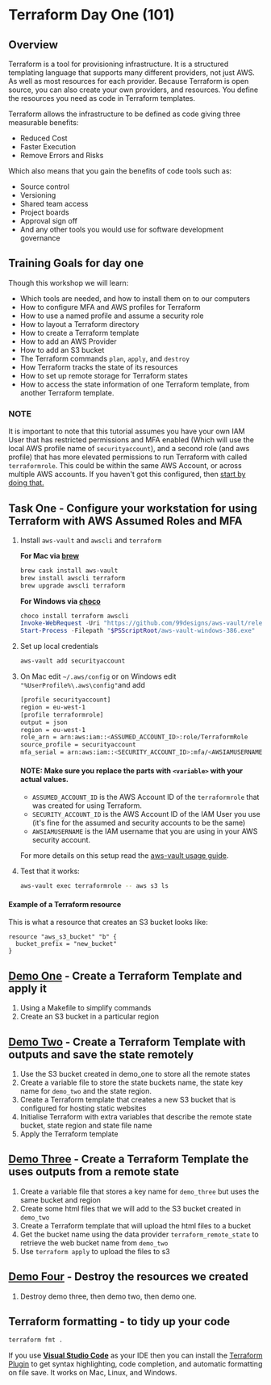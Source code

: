 # Terraform Day One (101)

## Overview
Terraform is a tool for provisioning infrastructure. It is a structured templating language that supports many different providers, not just AWS. As well as most resources for each provider. Because Terraform is open source, you can also create your own providers, and resources.
You define the resources you need as code in Terraform templates.

Terraform allows the infrastructure to be defined as code giving three measurable benefits:
*  Reduced Cost
*  Faster Execution
*  Remove Errors and Risks

Which also means that you gain the benefits of code tools such as:
*  Source control
*  Versioning
*  Shared team access
*  Project boards
*  Approval sign off
*  And any other tools you would use for software development governance

## Training Goals for day one
Though this workshop we will learn:
*  Which tools are needed, and how to install them on to our computers
*  How to configure MFA and AWS profiles for Terraform
*  How to use a named profile and assume a security role
*  How to layout a Terraform directory
*  How to create a Terraform template
*  How to add an AWS Provider
*  How to add an S3 bucket
*  The Terraform commands `plan`, `apply`, and `destroy`
*  How Terraform tracks the state of its resources
*  How to set up remote storage for Terraform states
*  How to access the state information of one Terraform template, from another Terraform template.


### NOTE
It is important to note that this tutorial assumes you have your own IAM User that has 
restricted permissions and MFA enabled (Which will use the local AWS profile name of `securityaccount`),
and a second role (and aws profile) that has more elevated permissions to run Terraform with called `terraformrole`. 
This could be within the same AWS Account, or across multiple AWS accounts.
If you haven't got this configured, then [start by doing that.](https://docs.aws.amazon.com/IAM/latest/UserGuide/tutorial_cross-account-with-roles.html)

## Task One - Configure your workstation for using Terraform with AWS Assumed Roles and MFA
1.  Install `aws-vault` and `awscli` and `terraform`

    **For Mac via [brew](https://brew.sh/)**
    ```bash
    brew cask install aws-vault
    brew install awscli terraform
    brew upgrade awscli terraform
    ```
    **For Windows via [choco](https://chocolatey.org/docs/installation)**
    ```powershell
    choco install terraform awscli
    Invoke-WebRequest -Uri "https://github.com/99designs/aws-vault/releases/download/v4.2.1/aws-vault-windows-386.exe" -OutFile "$PSScriptRoot/aws-vault-windows-386.exe"
    Start-Process -Filepath "$PSScriptRoot/aws-vault-windows-386.exe"
    ``` 

2.  Set up local credentials
    ```bash
    aws-vault add securityaccount
    ```


3.  On Mac edit `~/.aws/config` or on Windows edit `"%UserProfile%\.aws\config"`and add

    ```bash
    [profile securityaccount]
    region = eu-west-1
    [profile terraformrole]
    output = json
    region = eu-west-1
    role_arn = arn:aws:iam::<ASSUMED_ACCOUNT_ID>:role/TerraformRole
    source_profile = securityaccount
    mfa_serial = arn:aws:iam::<SECURITY_ACCOUNT_ID>:mfa/<AWSIAMUSERNAME>
    ```
    #### NOTE: Make sure you replace the parts with `<variable>` with your actual values.
    *  `ASSUMED_ACCOUNT_ID` is the AWS Account ID of the `terraformrole` that was created for using Terraform.
    *  `SECURITY_ACCOUNT_ID` is the AWS Account ID of the IAM User you use (it's fine for the assumed and security accounts to be the same)
    *  `AWSIAMUSERNAME` is the IAM username that you are using in your AWS security account.
    
    For more details on this setup read the [aws-vault usage guide](https://github.com/99designs/aws-vault/blob/master/USAGE.md).

4.  Test that it works:
    ```bash
    aws-vault exec terraformrole -- aws s3 ls
    ```
#### Example of a Terraform resource
This is what a resource that creates an S3 bucket looks like:
```hcl
resource "aws_s3_bucket" "b" {
  bucket_prefix = "new_bucket"
}
```

## [Demo One](./demo_one) - Create a Terraform Template and apply it
1.  Using a Makefile to simplify commands
2.  Create an S3 bucket in a particular region

## [Demo Two](./demo_two) - Create a Terraform Template with outputs and save the state remotely
1.  Use the S3 bucket created in demo_one to store all the remote states
2.  Create a variable file to store the state buckets name, the state key name for `demo_two` and the state region.
3.  Create a Terraform template that creates a new S3 bucket that is configured for hosting static websites
4.  Initialise Terraform with extra variables that describe the remote state bucket, state region and state file name
5.  Apply the Terraform template

## [Demo Three](./demo_three) - Create a Terraform Template the uses outputs from a remote state
1. Create a variable file that stores a key name for `demo_three` but uses the same bucket and region
2. Create some html files that we will add to the S3 bucket created in `demo_two`
3. Create a Terraform template that will upload the html files to a bucket
4. Get the bucket name using the data provider `terraform_remote_state` to retrieve the web bucket name from `demo_two`
5. Use `terraform apply` to upload the files to s3

## [Demo Four](./demo_four) - Destroy the resources we created
1. Destroy demo three, then demo two, then demo one.

## Terraform formatting - to tidy up your code
```bash
terraform fmt .
```
If you use **[Visual Studio Code](https://code.visualstudio.com/download)** as your IDE then you can install the [Terraform Plugin](https://marketplace.visualstudio.com/items?itemName=mauve.terraform) to get syntax highlighting, code completion, and automatic formatting on file save. It works on Mac, Linux, and Windows.
